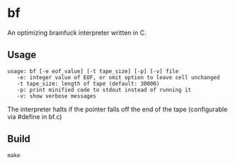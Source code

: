 bf
=====

An optimizing brainfuck interpreter written in C.

## Usage
    usage: bf [-e eof_value] [-t tape_size] [-p] [-v] file
       -e: integer value of EOF, or omit option to leave cell unchanged
       -t tape_size: length of tape (default: 30000)
       -p: print minified code to stdout instead of running it
       -v: show verbose messages

The interpreter halts if the pointer falls off the end of the tape (configurable via #define in bf.c)

## Build
    make
